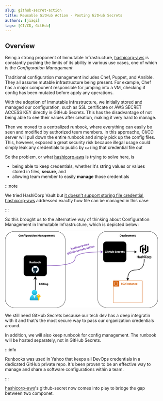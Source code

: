 ```yaml
---
slug: github-secret-action
title: Reusable GitHub Action - Posting GitHub Secrets
authors: [jiaqi]
tags: [CI/CD, GitHub]
---
```


[//]: # (Copyright Jiaqi Liu)

[//]: # (Licensed under the Apache License, Version 2.0 &#40;the "License"&#41;;)
[//]: # (you may not use this file except in compliance with the License.)
[//]: # (You may obtain a copy of the License at)

[//]: # (    http://www.apache.org/licenses/LICENSE-2.0)

[//]: # (Unless required by applicable law or agreed to in writing, software)
[//]: # (distributed under the License is distributed on an "AS IS" BASIS,)
[//]: # (WITHOUT WARRANTIES OR CONDITIONS OF ANY KIND, either express or implied.)
[//]: # (See the License for the specific language governing permissions and)
[//]: # (limitations under the License.)

Overview
--------

Being a strong proponent of Immutable Infrastructure, [hashicorp-aws] is constantly pushing the limits of its ability
in various use cases, one of which is the _Configuration Management_

Traditional configuration management includes Chef, Puppet, and Ansible. They all assume mutable infrastructure being
present. For example, Chef has a major component responsible for jumping into a VM, checking if config has been mutated
before apply any operations.

With the adoption of Immutable infrastructure, we initially stored and managed our configuration, such as SSL
certificate or AWS SECRET ACCESS KEY directly in GitHub Secrets. This has the disadvantage of not being able to see
their values after creation, making it very hard to manage.

Then we moved to a centralized runbook, where everything can easily be seen and modified by authorized team members. In
this approache, CI/CD server will pull down the entire runbook and simply pick up the config files. This, however,
exposed a great security risk because illegal usage could simply leak any credentials to public by `cat`ing that
credential file out

So the problem, or what [hashicorp-aws] is trying to solve here, is

- being able to keep credentials, whether it's string values or values stored in files, **secure**, and
- allowing team member to easily **manage** those credentials

:::note

We tried HashiCorp Vault but
[it doesn't support storing file credential](https://discuss.hashicorp.com/t/how-to-store-a-file-content-in-hashicorp-kv-secret-engine-as-value-through-cmd-line-or-script/46895/2),
[hashicorp-aws] addressed exactly how file can be managed in this case

:::

So this brought us to the alternative way of thinking about Configuration Management in Immutable Infrastructure, which
is depicted below:

![](github-secret.png)

We still need GitHub Secrets because our tech dev has a deep integratin with it and that's the most secure way to pass
our organization credentials around.

In addition, we will also keep runbook for config management. The runbook will be hosted separately, not in GitHub
Secrets.

:::info

Runbooks was used in Yahoo that keeps all DevOps credentials in a dedicated GitHub private repo. It's been proven to
be an effective way to manage and share a software configurations within a team.

:::

[hashicorp-aws]'s github-secret now comes into play to bridge the gap between two componet.

[hashicorp-aws]: https://qubitpi.github.io/hashicorp-aws/

